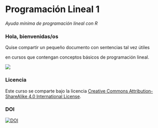 # Programación Lineal 1
*Ayuda mínima de programación lineal con R*
### Hola, bienvenidas/os
Quise compartir un pequeño documento con sentencias tal vez útiles 

en cursos que contengan conceptos básicos de programación lineal.



![ ](https://c.tenor.com/lpfGANy32AcAAAAC/kermit-kermit-the-frog.gif)

### Licencia

Este curso se comparte bajo la licencia [Creative Commons Attribution-ShareAlike 4.0 International License](https://creativecommons.org/licenses/by-sa/4.0/deed.es_ES).

### DOI

[![DOI](https://zenodo.org/badge/419512972.svg)](https://zenodo.org/badge/latestdoi/419512972)


